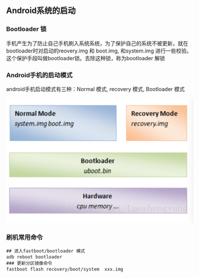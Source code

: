 ## Android系统的启动



### Bootloader 锁

手机产生为了防止自己手机刷入系统系统，为了保护自己的系统不被更新，就在bootloader时对启动的reovery.img 和 boot.img, 和system.img 进行一些校验。这个保护手段叫做bootloader锁。去除这种锁，称为bootloader 解锁



### Android手机的启动模式

android手机启动模式有三种：Normal 模式, recovery 模式, Bootloader 模式

![image-20190808154331054](assets/image-20190808154331054.png)

### 刷机常用命令

```shell
## 进入fastboot/bootloader 模式
adb reboot bootloader
### 更新分区镜像命令
fastboot flash recovery/boot/system  xxx.img
```




